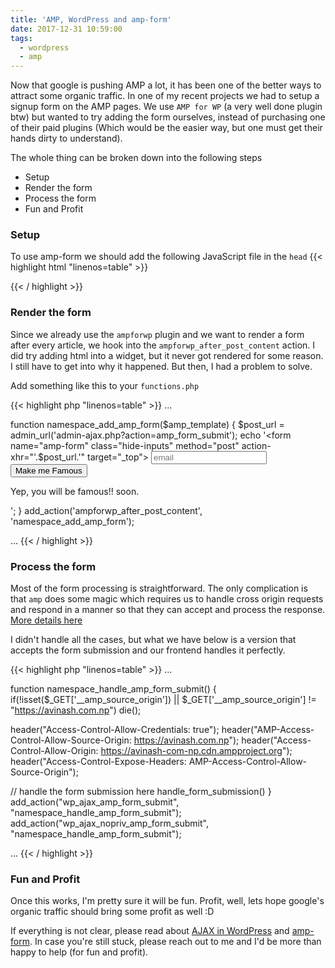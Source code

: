 ```yaml
---
title: 'AMP, WordPress and amp-form'
date: 2017-12-31 10:59:00
tags:
  - wordpress
  - amp
---
```


Now that google is pushing AMP a lot, it has been one of the better ways to attract some organic traffic.  In one of my recent projects we had to setup a signup form on the AMP pages. We use `AMP for WP` (a very well done plugin btw) but wanted to try adding the form ourselves, instead of purchasing one of their paid plugins (Which would be the easier way, but one must get their hands dirty to understand).

The whole thing can be broken down into the following steps
  - Setup
  - Render the form
  - Process the form
  - Fun and Profit

### Setup
To use amp-form we should add the following JavaScript file in the `head`
{{< highlight html "linenos=table" >}}
<script async custom-element="amp-form" src="https://cdn.ampproject.org/v0/amp-form-0.1.js"></script>
{{< / highlight >}}

### Render the form
Since we already use the `ampforwp` plugin and we want to render a form after every article, we hook into the `ampforwp_after_post_content` action. I did try adding html into a widget, but it never got rendered for some reason. I still have to get into why it happened. But then, I had a problem to solve.

Add something like this to your `functions.php`

{{< highlight php "linenos=table" >}}
...

function namespace_add_amp_form($amp_template) {
  $post_url = admin_url('admin-ajax.php?action=amp_form_submit');
  echo '<form name="amp-form" class="hide-inputs" method="post" action-xhr="'.$post_url.'" target="_top">
    <input type="email" name="email" placeholder="email" required>
    <input type="submit" value="Make me Famous" />
    <div submit-success> Yep, you will be famous!! soon. </div>
  </form>';
}
add_action('ampforwp_after_post_content', 'namespace_add_amp_form');

...
{{< / highlight >}}

### Process the form
Most of the form processing is straightforward. The only complication is that `amp` does some magic which requires us to handle cross origin requests and respond in a manner so that they can accept and process the response. [More details here](https://github.com/ampproject/amphtml/blob/master/spec/amp-cors-requests.md)

I didn't handle all the cases, but what we have below is a version that accepts the form submission and our frontend handles it perfectly.


{{< highlight php "linenos=table" >}}
...

function namespace_handle_amp_form_submit() {
  if(!isset($_GET['__amp_source_origin']) || $_GET['__amp_source_origin'] != "https://avinash.com.np")
    die();

  header("Access-Control-Allow-Credentials: true");
  header("AMP-Access-Control-Allow-Source-Origin: https://avinash.com.np");
  header("Access-Control-Allow-Origin: https://avinash-com-np.cdn.ampproject.org");
  header("Access-Control-Expose-Headers: AMP-Access-Control-Allow-Source-Origin");

  // handle the form submission here
  handle_form_submission()
}
add_action("wp_ajax_amp_form_submit", "namespace_handle_amp_form_submit");
add_action("wp_ajax_nopriv_amp_form_submit", "namespace_handle_amp_form_submit");

...
{{< / highlight >}}

### Fun and Profit
Once this works, I'm pretty sure it will be fun. Profit, well, lets hope google's organic traffic should bring some profit as well :D


If everything is not clear, please read about [AJAX in WordPress](https://codex.wordpress.org/AJAX_in_Plugins) and [amp-form](https://www.ampproject.org/docs/reference/components/amp-form). In case you're still stuck, please reach out to me and I'd be more than happy to help (for fun and profit).
